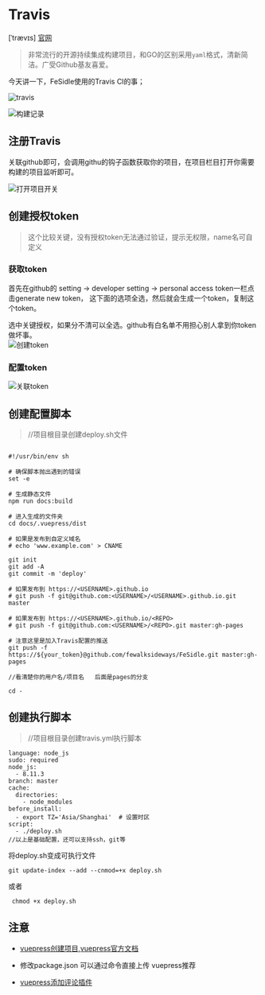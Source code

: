 # Travis
 [ˈtrævɪs]  [官网](https://www.travis-ci.org/)
 > 非常流行的开源持续集成构建项目，和GO的区别采用`yaml`格式，清新简洁。广受Github基友喜爱。  

 今天讲一下，FeSidle使用的Travis CI的事；  
 
![travis](https://i.loli.net/2019/04/29/5cc69cfa9e4f4.png)  

![构建记录](https://i.loli.net/2019/04/29/5cc69d4628029.png)  

## 注册Travis  

关联github即可，会调用githu的钩子函数获取你的项目，在项目栏目打开你需要构建的项目监听即可。  

![打开项目开关](https://i.loli.net/2019/04/29/5cc69e3bf1023.png)  

## 创建授权token  

> 这个比较关键，没有授权token无法通过验证，提示无权限，name名可自定义

### 获取token  

首先在github的 setting -> developer setting -> personal access token一栏点击generate new token， 这下面的选项全选，然后就会生成一个token，复制这个token。  

选中关键授权，如果分不清可以全选。github有白名单不用担心别人拿到你token做坏事。  
![创建token](https://i.loli.net/2019/04/29/5cc6a671b0d2b.png)

### 配置token

![关联token](https://i.loli.net/2019/04/29/5cc69fda623b8.png)  

 
## 创建配置脚本  

> //项目根目录创建deploy.sh文件
```

#!/usr/bin/env sh

# 确保脚本抛出遇到的错误
set -e

# 生成静态文件
npm run docs:build

# 进入生成的文件夹
cd docs/.vuepress/dist

# 如果是发布到自定义域名
# echo 'www.example.com' > CNAME

git init
git add -A
git commit -m 'deploy'

# 如果发布到 https://<USERNAME>.github.io
# git push -f git@github.com:<USERNAME>/<USERNAME>.github.io.git master

# 如果发布到 https://<USERNAME>.github.io/<REPO>
# git push -f git@github.com:<USERNAME>/<REPO>.git master:gh-pages

# 注意这里是加入Travis配置的推送
git push -f https://${your_token}@github.com/fewalksideways/FeSidle.git master:gh-pages  

//看清楚你的用户名/项目名   后面是pages的分支

cd -
```  

## 创建执行脚本  

> //项目根目录创建travis.yml执行脚本
```
language: node_js
sudo: required
node_js:
  - 8.11.3
branch: master
cache:
  directories:
    - node_modules
before_install:
  - export TZ='Asia/Shanghai'  # 设置时区
script:
  - ./deploy.sh
//以上是基础配置，还可以支持ssh，git等

```  
将deploy.sh变成可执行文件
```
git update-index --add --cnmod=+x deploy.sh

```
或者  

```
 chmod +x deploy.sh
```

## 注意

- [vuepress创建项目](https://zhuanlan.zhihu.com/p/36116211),[vuepress官方文档](https://vuepress.vuejs.org/zh/)

- 修改package.json 可以通过命令直接上传 vuepress推荐  
  
- [vuepress添加评论插件](./gitalk.md)










